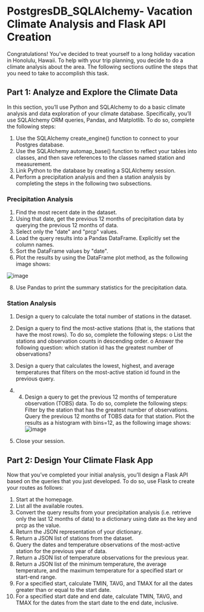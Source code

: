 # PostgresDB_SQLAlchemy- Vacation Climate Analysis and Flask API Creation

Congratulations! You've decided to treat yourself to a long holiday vacation in Honolulu, Hawaii. To help with your trip planning, you decide to do a climate analysis about the area. The following sections outline the steps that you need to take to accomplish this task.

## Part 1: Analyze and Explore the Climate Data

In this section, you’ll use Python and SQLAlchemy to do a basic climate analysis and data exploration of your climate database. Specifically, you’ll use SQLAlchemy ORM queries, Pandas, and Matplotlib. To do so, complete the following steps:
1.	Use the SQLAlchemy create_engine() function to connect to your Postgres database.
2.	Use the SQLAlchemy automap_base() function to reflect your tables into classes, and then save references to the classes named station and measurement.
3.	Link Python to the database by creating a SQLAlchemy session.
4.	 Perform a precipitation analysis and then a station analysis by completing the steps in the following two subsections.
### Precipitation Analysis
1.	Find the most recent date in the dataset.
2.	Using that date, get the previous 12 months of precipitation data by querying the previous 12 months of data.
3.	Select only the "date" and "prcp" values.
4.	Load the query results into a Pandas DataFrame. Explicitly set the column names.
5.	Sort the DataFrame values by "date".
6.	Plot the results by using the DataFrame plot method, as the following image shows:

![image](https://github.com/esu75/PostgresDB_SQLAlchemy/assets/118146659/737212f1-8c60-4b44-a148-5b788ab44aed)


8.	Use Pandas to print the summary statistics for the precipitation data.

### Station Analysis
    
1.	Design a query to calculate the total number of stations in the dataset.
2.	Design a query to find the most-active stations (that is, the stations that have the most rows). To do so, complete the following steps:
  o	List the stations and observation counts in descending order.
  o	Answer the following question: which station id has the greatest number of observations?
3.	Design a query that calculates the lowest, highest, and average temperatures that filters on the most-active station id found in the previous query.
4.	4.	Design a query to get the previous 12 months of temperature observation (TOBS) data. To do so, complete the following steps:
Filter by the station that has the greatest number of observations.
Query the previous 12 months of TOBS data for that station.
Plot the results as a histogram with bins=12, as the following image shows:
![image](https://github.com/esu75/PostgresDB_SQLAlchemy/assets/118146659/ba26e17a-42e2-419e-ac23-72e4f3a136f1)

1.	Close your session.

## Part 2: Design Your Climate Flask App
   
Now that you’ve completed your initial analysis, you’ll design a Flask API based on the queries that you just developed. To do so, use Flask to create your routes as follows:
1.	Start at the homepage.
2.	List all the available routes.
3.	Convert the query results from your precipitation analysis (i.e. retrieve only the last 12 months of data) to a dictionary using date as the key and prcp as the value.
4.	Return the JSON representation of your dictionary.
5.	Return a JSON list of stations from the dataset.
6.	Query the dates and temperature observations of the most-active station for the previous year of data.
7.	Return a JSON list of temperature observations for the previous year.
8.	Return a JSON list of the minimum temperature, the average temperature, and the maximum temperature for a specified start or start-end range.
9.	For a specified start, calculate TMIN, TAVG, and TMAX for all the dates greater than or equal to the start date.
10.	For a specified start date and end date, calculate TMIN, TAVG, and TMAX for the dates from the start date to the end date, inclusive.



